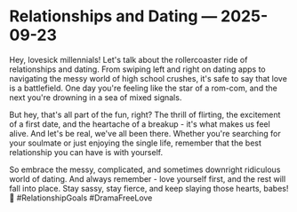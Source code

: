 # Relationships and Dating — 2025-09-23

Hey, lovesick millennials! Let's talk about the rollercoaster ride of relationships and dating. From swiping left and right on dating apps to navigating the messy world of high school crushes, it's safe to say that love is a battlefield. One day you're feeling like the star of a rom-com, and the next you're drowning in a sea of mixed signals.

But hey, that's all part of the fun, right? The thrill of flirting, the excitement of a first date, and the heartache of a breakup - it's what makes us feel alive. And let's be real, we've all been there. Whether you're searching for your soulmate or just enjoying the single life, remember that the best relationship you can have is with yourself.

So embrace the messy, complicated, and sometimes downright ridiculous world of dating. And always remember - love yourself first, and the rest will fall into place. Stay sassy, stay fierce, and keep slaying those hearts, babes! 💖 #RelationshipGoals #DramaFreeLove